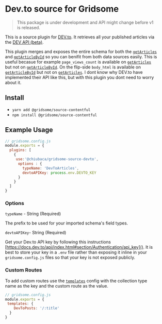 # Dev.to source for Gridsome

>  This package is under development and API might change before v1 is released.

This is a source plugin for [DEV.to](https://dev.to/). It retrieves all your published articles via the [DEV API (beta)](https://docs.dev.to/api/).

This plugin merges and exposes the entire schema for both the [`getArticles`](https://docs.dev.to/api/index.html#operation/getArticles) and [`getArticleById`](https://docs.dev.to/api/index.html#operation/getArticleById) so you can benifit from both data sources easily. This is useful becasue for example `page_views_count` is available on [`getArticles`](https://docs.dev.to/api/index.html#operation/getArticles) but not on [`getArticleById`](https://docs.dev.to/api/index.html#operation/getArticleById). On the flip-side `body_html` is available on [`getArticleById`](https://docs.dev.to/api/index.html#operation/getArticleById) but not on [`getArticles`](https://docs.dev.to/api/index.html#operation/getArticles). I dont know why DEV.to have implemented their API like this, but with this plugin you dont need to worry about it.

## Install
- `yarn add @gridsome/source-contentful`
- `npm install @gridsome/source-contentful`


## Example Usage

```js
// gridsome.config.js
module.exports = {
  plugins: [
    {
     use:'@chiubaca/gridsome-source-devto',
      options : {
        typeName: 'DevToArticles',
        devtoAPIKey: process.env.DEVTO_KEY
      }
    }
  ]
}
```

### Options

`typeName` - String (Required)

The prefix to be used for your imported schema's field types.

`devtoAPIKey`- String (Required)

Get your Dev.to API key by following this instructions [https://docs.dev.to/api/index.html#section/Authentication/api_key]().
It is best to store your key in a `.env` file rather than exposing it inline in your `gridsome.config.js` files so that your key is not exposed publicly.


### Custom Routes

To add custom routes use the [`templates`](https://gridsome.org/docs/templates/) config with the collection type name as the key and the custom route as the value.

```js
// gridsome.config.js
module.exports = {
 templates: {
    DevToPosts: '/:title'
  }
}
```

